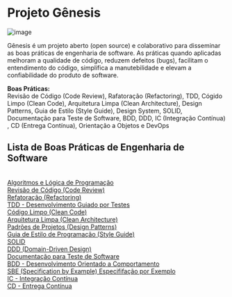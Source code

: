 # Projeto Gênesis

![image](https://user-images.githubusercontent.com/386565/159266415-f2151919-5971-4fe0-af07-df6b3912ea04.png)

Gênesis é um projeto aberto (open source) e colaborativo para disseminar as boas práticas de engenharia de software. As práticas quando aplicadas melhoram a qualidade de código, reduzem defeitos (bugs), facilitam o entendimento do código, simplifica a manutebilidade e elevam a confiabilidade do produto de software.

<strong>Boas Práticas:</strong> 
<BR>
Revisão de Código (Code Review), Rafatoração (Refactoring), TDD, Cógido Limpo (Clean Code), Arquitetura Limpa (Clean Architecture), Design Patterns, Guia de Estilo (Style Guide), Design System, SOLID, Documentação para Teste de Software, BDD, DDD, IC (Integração Contínua) , CD (Entrega Contínua), Orientação a Objetos e DevOps
<!--  
<a href="https://github.com/eTecnologia/projeto-genesis/wiki/Projeto-G%C3%AAnesis"><D>Projeto Gênesis > Boas Práticas de Engenharia de Software</D> </a> 
-->
<H2>Lista de Boas Práticas de Engenharia de Software</H2>
<BR> 
<a href="https://github.com/eTecnologia/projeto-genesis/wiki/Algoritmos-e-L%C3%B3gica-de-Programa%C3%A7%C3%A3o"><D>Algoritmos e Lógica de Programação</D></a> 
<BR>
<a href="https://github.com/eTecnologia/devboaspraticas/wiki/Code-Review-(Revis%C3%A3o-de-C%C3%B3digo)"><D>Revisão de Código (Code Review)</D> </a> 
<BR>
<a href="https://github.com/eTecnologia/devboaspraticas/wiki/Refactoring"> <D>Refatoração (Refactoring)</D> </a> 
<BR>
<a href="https://github.com/eTecnologia/projeto-genesis/wiki/TDD"> <D>TDD - Desenvolvimento Guiado por Testes</D> </a>
<BR>
<a href="https://github.com/eTecnologia/projeto-genesis/wiki/C%C3%B3digo-Limpo-(Clean-Code)"> <D>Código Limpo (Clean Code)</D> </a>
<BR>
<a href="https://github.com/eTecnologia/projeto-genesis/wiki/Arquitetura-Limpa-(Clean-Architecture)"> <D>Arquitetura Limpa (Clean Architecture)</D> </a>
<BR>
<a href="https://github.com/eTecnologia/projeto-genesis/wiki/Design-Patterns">Padrões de Projetos (Design Patterns)</a>
<BR>
<a href="https://github.com/eTecnologia/projeto-genesis/wiki/Guia-de-Estilo">Guia de Estilo de Programação (Style Guide)</a>
<BR>
<a href="https://github.com/eTecnologia/projeto-genesis/wiki/solid">SOLID</a>
<BR>
<a href="https://github.com/eTecnologia/projeto-genesis/wiki/DDD (Domain-Driven-Design)">DDD (Domain-Driven Design)</a>
<BR>
<a href="https://github.com/eTecnologia/projeto-genesis/wiki/Documenta%C3%A7%C3%A3o-para-Teste-de-Software">Documentação para Teste de Software</a>  
<BR>
<a href="https://github.com/eTecnologia/projeto-genesis/wiki/BDD-(Desenvolvimento-Orientado-a-Comportamento)">BDD - Desenvolvimento Orientado a Comportamento</a>  
<BR>  
<a href="https://github.com/eTecnologia/projeto-genesis/wiki/Especifica%C3%A7%C3%A3o-por-exemplo-(SBE)">SBE (Specification by Example) Especififação por Exemplo</a>
<BR>  
<a href="https://github.com/eTecnologia/projeto-genesis/wiki/Caso-de-Uso-2.0>Caso de Uso 2.0</a>
<BR>
<a href="https://github.com/eTecnologia/projeto-genesis/wiki/IC-Integra%C3%A7%C3%A3o-Cont%C3%ADnua">IC - Integração Contínua</a>
<BR>  
<a href="https://github.com/eTecnologia/projeto-genesis/wiki/CD-Entrega-Cont%C3%ADnua">CD - Entrega Contínua</a>
<!--
Contéudo:<BR>
Revisão de Código (Code Review), Rafatoração (Refactoring), TDD, cógido Limpo (Clean Code), Arquitetura Limpa (Clean Architecture), Design Patterns, Guia de Estilo (Style Guide), Design System, SOLID, Documentação para Teste de Software, BDD, DDD, IC (Integração Contínua) , CD (Entrega Contínua), Orientação a Objetos e DevOps
-->
